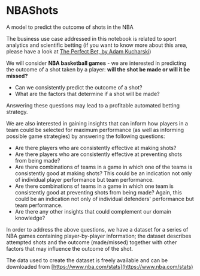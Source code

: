 # NBAShots
A model to predict the outcome of shots in the NBA

The business use case addressed in this notebook is related to sport analytics and scientific betting (if you want to know more about this area, please have a look at [The Perfect Bet, by Adam Kucharski](https://www.amazon.co.uk/Perfect-Bet-Science-Taking-Gambling/dp/0465055958))

We will consider **NBA basketball games** - we are interested in predicting the outcome of a shot taken by a player: **will the shot be made or will it be missed?** 

* Can we consistently predict the outcome of a shot?
* What are the factors that determine if a shot will be made?

Answering these questions may lead to a profitable automated betting strategy.

We are also interested in gaining insights that can inform how players in a team could be selected  for maximum performance (as well as informing possible game strategies) by answering the following questions:

* Are there players who are consistently effective at making shots?
* Are there players who are consistently effective at preventing shots from being made?
* Are there combinations of teams in a game in which one of the teams is consistently good at making shots? This could be an indication not only of individual player performance but team performance.
* Are there combinations of teams in a game in which one team is consistently good at preventing shots from being made? Again, this could be an indication not only of individual defenders' performance but team performance.
* Are there any other insights that could complement our domain knowledge?

In order to address the above questions, we have a dataset for a series of NBA games containing player-by-player information; the dataset describes attempted shots and the outcome (made/missed) together with other factors that may influence the outcome of the shot. 

The data used to create the dataset is freely available and can be downloaded from [https://www.nba.com/stats](https://www.nba.com/stats)

